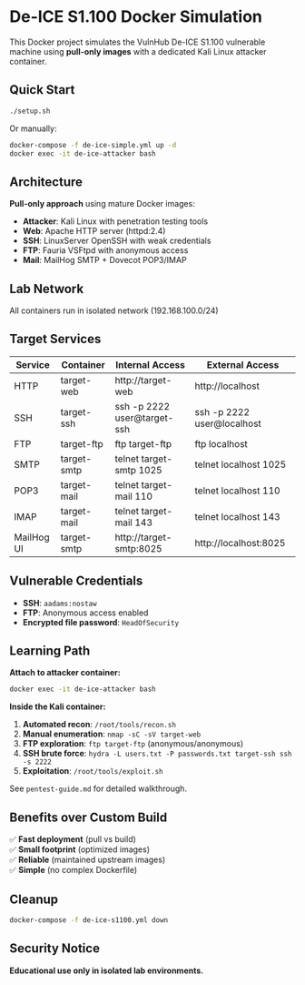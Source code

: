 # De-ICE S1.100 Docker Simulation

This Docker project simulates the VulnHub De-ICE S1.100 vulnerable machine using **pull-only images** with a dedicated Kali Linux attacker container.

## Quick Start

```bash
./setup.sh
```

Or manually:
```bash
docker-compose -f de-ice-simple.yml up -d
docker exec -it de-ice-attacker bash
```

## Architecture

**Pull-only approach** using mature Docker images:
- **Attacker**: Kali Linux with penetration testing tools
- **Web**: Apache HTTP server (httpd:2.4)
- **SSH**: LinuxServer OpenSSH with weak credentials
- **FTP**: Fauria VSFtpd with anonymous access
- **Mail**: MailHog SMTP + Dovecot POP3/IMAP

## Lab Network
All containers run in isolated network (192.168.100.0/24)

## Target Services

| Service | Container | Internal Access | External Access |
|---------|-----------|-----------------|-----------------|
| HTTP | target-web | http://target-web | http://localhost |
| SSH | target-ssh | ssh -p 2222 user@target-ssh | ssh -p 2222 user@localhost |
| FTP | target-ftp | ftp target-ftp | ftp localhost |
| SMTP | target-smtp | telnet target-smtp 1025 | telnet localhost 1025 |
| POP3 | target-mail | telnet target-mail 110 | telnet localhost 110 |
| IMAP | target-mail | telnet target-mail 143 | telnet localhost 143 |
| MailHog UI | target-smtp | http://target-smtp:8025 | http://localhost:8025 |

## Vulnerable Credentials

- **SSH**: `aadams:nostaw`
- **FTP**: Anonymous access enabled
- **Encrypted file password**: `HeadOfSecurity`

## Learning Path

**Attach to attacker container:**
```bash
docker exec -it de-ice-attacker bash
```

**Inside the Kali container:**

1. **Automated recon**: `/root/tools/recon.sh`
2. **Manual enumeration**: `nmap -sC -sV target-web`
3. **FTP exploration**: `ftp target-ftp` (anonymous/anonymous)
4. **SSH brute force**: `hydra -L users.txt -P passwords.txt target-ssh ssh -s 2222`
5. **Exploitation**: `/root/tools/exploit.sh`

See `pentest-guide.md` for detailed walkthrough.

## Benefits over Custom Build

✅ **Fast deployment** (pull vs build)  
✅ **Small footprint** (optimized images)  
✅ **Reliable** (maintained upstream images)  
✅ **Simple** (no complex Dockerfile)  

## Cleanup

```bash
docker-compose -f de-ice-s1100.yml down
```

## Security Notice

**Educational use only in isolated lab environments.**